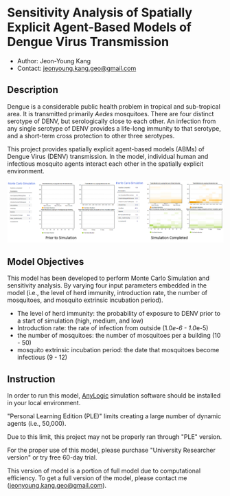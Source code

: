 # Sensitivity Analysis of Spatially Explicit Agent-Based Models of Dengue Virus Transmission

* Author: Jeon-Young Kang
* Contact: jeonyoung.kang.geo@gmail.com

## **Description**

Dengue is a considerable public health problem in tropical and sub-tropical area. It is transmitted primarily *Aedes* mosquitoes. There are four distinct serotype of DENV, but serologically close to each other. An infection from any single serotype of DENV provides a life-long immunity to that serotype, and a short-term cross protection to other three serotypes. 

This project provides spatially explicit agent-based models (ABMs) of Dengue Virus (DENV) transmission. In the model, individual human and infectious mosquito agents interact each other in the spatially explicit environment. 

![Spatially Explicit ABMs of DENV Transmission](./Figures/ScreenShot.png)

## **Model Objectives**

This model has been developed to perform Monte Carlo Simulation and sensitivity analysis. By varying four input parameters embedded in the model (i.e., the level of herd immunity, introduction rate, the number of mosquitoes, and mosquito extrinsic incubation period).

* The level of herd immunity: the probability of exposure to DENV prior to a start of simulation (high, medium, and low)
* Introduction rate: the rate of infection from outside (1.0*e-6 - 1.0*e-5)
* the number of mosquitoes: the number of mosquitoes per a building (10 - 50)
* mosquito extrinsic incubation period: the date that mosquitoes become infectious (9 - 12)

## **Instruction**

In order to run this model, [AnyLogic](https://www.anylogic.com/downloads/) simulation software should be installed in your local environment. 

"Personal Learning Edition (PLE)" limits creating a large number of dynamic agents (i.e., 50,000). 

Due to this limit, this project may not be properly ran through "PLE" version. 

For the proper use of this model, please purchase "University Researcher version" or try free 60-day trial. 

This version of model is a portion of full model due to computational efficiency. 
To get a full version of the model, please contact me (jeonyoung.kang.geo@gmail.com).

